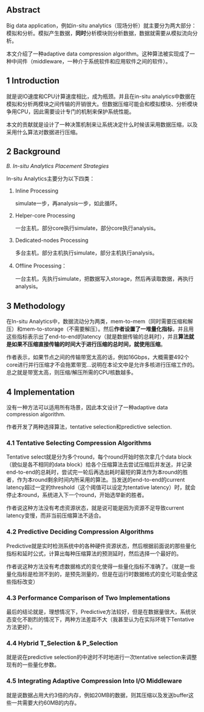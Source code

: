 ## Abstract

Big data application，例如in-situ analytics（现场分析）就主要分为两大部分：模拟和分析。模拟产生数据，**同时**分析模块则分析数据，数据就需要从模拟流向分析。

本文介绍了一种adaptive data compression algorithm。这种算法被实现成了一种中间件（middleware，一种介于系统软件和应用软件之间的软件）。

## 1 Introduction

就是说IO速度和CPU计算速度相比，成为瓶颈。并且在in-situ analytics中数据在模拟和分析两模块之间传输的开销很大。但数据压缩可能会和模拟模块、分析模块争用CPU，因此需要设计专门的机制来保护系统性能。

本文的贡献就是设计了一种决策机制来让系统决定什么时候该采用数据压缩，以及采用什么算法对数据进行压缩。

## 2 Background

*B. In-situ Analytics Placement Strategies*

In-situ Analytics主要分为以下四类：

1. Inline Processing

   simulate一步，再analysis一步，如此循环。

2. Helper-core Processing

   一台主机，部分core执行simulate，部分core执行analysis。

3. Dedicated-nodes Processing

   多台主机，部分主机执行simulate，部分主机执行analysis。

4. Offline Processing：

   一台主机，先执行simulate，把数据写入storage，然后再读取数据，再执行analysis。

## 3 Methodology

在In-situ Analytics中，数据流动分为两类，mem-to-mem（同时需要压缩和解压）和mem-to-storage（不需要解压）。然后**作者设置了一堆量化指标**，并且用这些指标表示出了end-to-end的latency（就是数据传输的总耗时），并且**算法就是如果不压缩直接传输的时间大于进行压缩的总时间，就使用压缩**。

作者表示，如果节点之间的传输带宽太高的话，例如16Gbps，大概需要492个core进行并行压缩才不会拖累带宽...说明在本论文中是允许多核进行压缩工作的。总之就是带宽太高，则压缩/解压所需的CPU核数越多。

## 4 Implementation

没有一种方法可以适用所有场景，因此本文设计了一种adaptive data compression algorithm.

作者开发了两种选择算法，tentative selection和predictive selection.

### 4.1 Tentative Selecting Compression Algorithms

Tentative select就是分为多个round，每个round开始时依次拿几个data block（貌似是各不相同的data block）给各个压缩算法去尝试压缩后并发送，并记录end-to-end的总耗时，尝试完一轮后再选出耗时最短的算法作为本round的胜者，作为本round剩余时间内所采用的算法。当发送的end-to-end的current latency超过一定的threshold（这个阈值可以设定为tentative latency）时，就会停止本round，系统进入下一个round，开始选举新的胜者。

作者说这种方法没有考虑资源状态，就是说可能是因为资源不足导致current latency变慢，而非当前压缩算法不适合。

### 4.2 Predictive Deciding Compression Algorithms

Predictive就是实时检测系统中的各种硬件资源状态，然后根据前面说的那些量化指标和延时公式，计算出每种压缩算法的预测延时，然后选择一个最好的。

作者说这种方法没有考虑数据格式的变化使得一些量化指标不准确了。（就是一些量化指标是检测不到的，是预先测量的，但是在运行时数据格式的变化可能会使这些指标改变）

### 4.3 Performance Comparison of Two Implementations

最后的结论就是，理想情况下，Predictive方法较好，但是在数据量很大，系统状态变化不剧烈的情况下，两种方法差距不大（我甚至认为在实际环境下Tentative方法更好）。

### 4.4 Hybrid T_Selection & P_Selection

就是说在predictive selection的中途时不时地进行一次tentative selection来调整现有的一些量化参数。

### 4.5 Integrating Adaptive Compression Into I/O Middleware

就是说数据占用大约3倍的内存，例如20MB的数据，则其压缩以及发送buffer这些一共需要大约60MB的内存。
